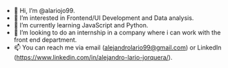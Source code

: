 - 👋 Hi, I’m @alariojo99.
- 👀 I’m interested in Frontend/UI Development and Data analysis.
- 🌱 I’m currently learning JavaScript and Python.
- 💞️ I’m looking to do an internship in a company where i can work with the front end department.
- 📫 You can reach me via email (alejandrolario99@gmail.com) or LinkedIn (https://www.linkedin.com/in/alejandro-lario-jorquera/).

<!---
alariojo99/alariojo99 is a ✨ special ✨ repository because its `README.md` (this file) appears on your GitHub profile.
You can click the Preview link to take a look at your changes.
--->
